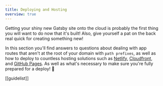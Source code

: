 ```yaml
---
title: Deploying and Hosting
overview: true
---
```


Getting your shiny new Gatsby site onto the cloud is probably the first thing you will want to do now that it's built! Also, give yourself a pat on the back real quick for creating something new!

In this section you'll find answers to questions about dealing with app routes that aren't at the root of your domain with `path prefixes`, as well as how to deploy to countless hosting solutions such as [Netlify](https://www.netlify.com/), [Cloudfront](https://aws.amazon.com/cloudfront/), and [GitHub Pages](https://pages.github.com/). As well as what's necessary to make sure you're fully prepared for a deploy! 🚀

[[guidelist]]
